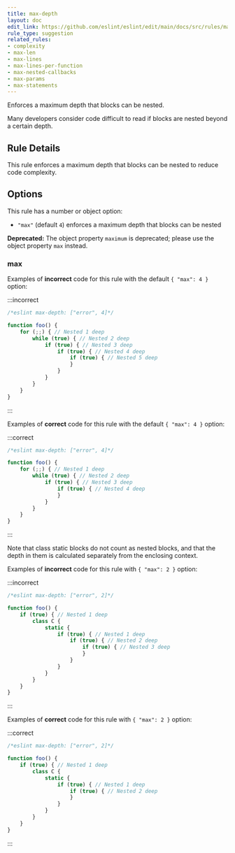 ```yaml
---
title: max-depth
layout: doc
edit_link: https://github.com/eslint/eslint/edit/main/docs/src/rules/max-depth.md
rule_type: suggestion
related_rules:
- complexity
- max-len
- max-lines
- max-lines-per-function
- max-nested-callbacks
- max-params
- max-statements
---
```


Enforces a maximum depth that blocks can be nested.

Many developers consider code difficult to read if blocks are nested beyond a certain depth.

## Rule Details

This rule enforces a maximum depth that blocks can be nested to reduce code complexity.

## Options

This rule has a number or object option:

* `"max"` (default `4`) enforces a maximum depth that blocks can be nested

**Deprecated:** The object property `maximum` is deprecated; please use the object property `max` instead.

### max

Examples of **incorrect** code for this rule with the default `{ "max": 4 }` option:

:::incorrect

```js
/*eslint max-depth: ["error", 4]*/

function foo() {
    for (;;) { // Nested 1 deep
        while (true) { // Nested 2 deep
            if (true) { // Nested 3 deep
                if (true) { // Nested 4 deep
                    if (true) { // Nested 5 deep
                    }
                }
            }
        }
    }
}
```

:::

Examples of **correct** code for this rule with the default `{ "max": 4 }` option:

:::correct

```js
/*eslint max-depth: ["error", 4]*/

function foo() {
    for (;;) { // Nested 1 deep
        while (true) { // Nested 2 deep
            if (true) { // Nested 3 deep
                if (true) { // Nested 4 deep
                }
            }
        }
    }
}
```

:::

Note that class static blocks do not count as nested blocks, and that the depth in them is calculated separately from the enclosing context.

Examples of **incorrect** code for this rule with `{ "max": 2 }` option:

:::incorrect

```js
/*eslint max-depth: ["error", 2]*/

function foo() {
    if (true) { // Nested 1 deep
        class C {
            static {
                if (true) { // Nested 1 deep
                    if (true) { // Nested 2 deep
                        if (true) { // Nested 3 deep
                        }
                    }
                }
            }
        }
    }
}
```

:::

Examples of **correct** code for this rule with `{ "max": 2 }` option:

:::correct

```js
/*eslint max-depth: ["error", 2]*/

function foo() {
    if (true) { // Nested 1 deep
        class C {
            static {
                if (true) { // Nested 1 deep
                    if (true) { // Nested 2 deep
                    }
                }
            }
        }
    }
}
```

:::
